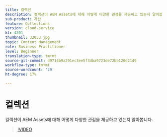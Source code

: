 ```yaml
---
title: 컬렉션
description: 컬렉션이 AEM Assets에 대해 어떻게 다양한 관점을 제공하고 있는지 알아봅니다.
sub-product: 자산
feature: Collections
version: cloud-service
kt: 4301
thumbnail: 32053.jpg
topic: Content Management
role: Business Practitioner
level: Beginner
translation-type: tm+mt
source-git-commit: d9714b9a291ec3ee5f3dba9723de72bb120d2149
workflow-type: tm+mt
source-wordcount: '29'
ht-degree: 17%

---
```



# 컬렉션

컬렉션이 AEM Assets에 대해 어떻게 다양한 관점을 제공하고 있는지 알아봅니다.

>[!VIDEO](https://video.tv.adobe.com/v/32053/?quality=12&learn=on&hidetitle=true)